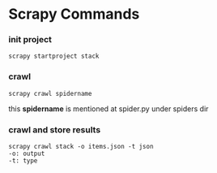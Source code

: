 # Scrapy Commands


### init project
    scrapy startproject stack

### crawl
    scrapy crawl spidername

this __spidername__ is mentioned at spider.py under spiders dir

### crawl and store results
    scrapy crawl stack -o items.json -t json
    -o: output
    -t: type

